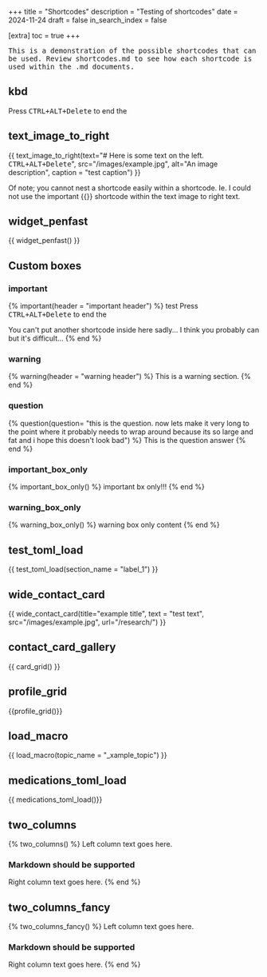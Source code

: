 +++
title = "Shortcodes"
description = "Testing of shortcodes"
date = 2024-11-24
draft = false
in_search_index = false

[extra]
toc = true
+++

<kbd><kbd><kbd>This is a demonstration of the possible shortcodes that can be used. Review shortcodes.md to see how each shortcode is used within the .md documents.</kbd></kbd></kbd>

## kbd

Press <kbd>CTRL+ALT+Delete</kbd> to end the

## text_image_to_right

{{ text_image_to_right(text="# Here is some text on the left.</br><kbd>CTRL+ALT+Delete</kbd>", src="/images/example.jpg", alt="An image description", caption = "test caption") }}

Of note; you cannot nest a shortcode easily within a shortcode. Ie. I could not use the important {{}} shortcode within the text image to right text.

## widget_penfast

{{ widget_penfast() }}

## Custom boxes

### important

{% important(header = "important header") %}
test
Press <kbd>CTRL+ALT+Delete</kbd> to end the

You can't put another shortcode inside here sadly...
I think you probably can but it's difficult...
{% end %}

### warning

{% warning(header = "warning header") %}
This is a warning section.
{% end %}

### question

{% question(question= "this is the question. now lets make it very long to the point where it probably needs to wrap around because its so large and fat and i hope this doesn't look bad") %}
This is the question answer
{% end %}

### important_box_only

{% important_box_only() %}
important bx only!!!
{% end %}

### warning_box_only

{% warning_box_only() %}
warning box only content
{% end %}

## test_toml_load

{{ test_toml_load(section_name = "label_1") }}

## wide_contact_card

{{ wide_contact_card(title="example title", text = "test text", src="/images/example.jpg", url="/research/") }}

## contact_card_gallery

{{ card_grid() }}

## profile_grid

{{profile_grid()}}

## load_macro

{{ load_macro(topic_name = "_xample_topic") }}

## medications_toml_load

{{ medications_toml_load()}}

## two_columns

{% two_columns() %}
Left column text goes here.

### Markdown should be supported

<!-- split -->

Right column text goes here.
{% end %}

## two_columns_fancy

{% two_columns_fancy() %}
Left column text goes here.

### Markdown should be supported

<!-- split -->

Right column text goes here.
{% end %}
